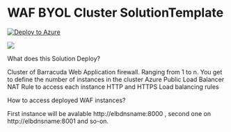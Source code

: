 # WAF BYOL Cluster SolutionTemplate

[![Deploy to Azure](http://azuredeploy.net/deploybutton.png)](https://azuredeploy.net/)


<a href="http://armviz.io/#/?load=https://github.com/vshastri/AzureWAFTemplates/blob/master/WAFClusterSolution/azuredeploy.json" target="_blank">
  <img src="http://armviz.io/visualizebutton.png"/>
</a>

What does this Solution Deploy? 

Cluster of Barracuda Web Application firewall. Ranging from 1 to n. You get to define the number of instances in the cluster 
Azure Public Load Balancer 
      NAT Rule to access each instance
	  HTTP and HTTPS Load balancing rules

How to access deployed WAF instances?

 First instance will be avalable http://elbdnsname:8000 , second one on http://elbdnsname:8001 and so-on. 



